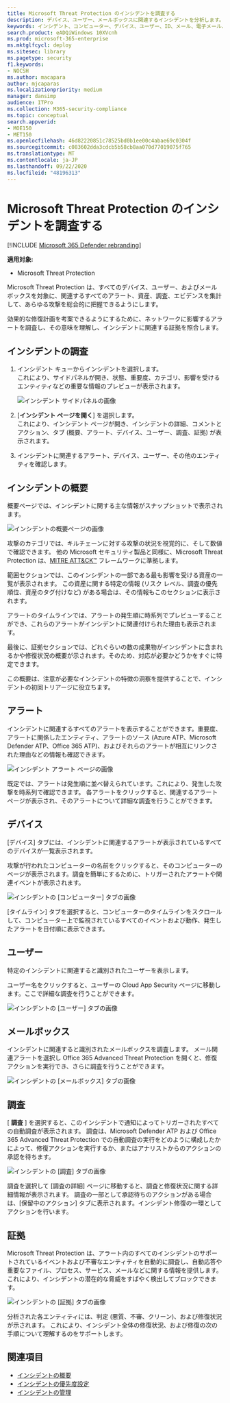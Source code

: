 ```yaml
---
title: Microsoft Threat Protection のインシデントを調査する
description: デバイス、ユーザー、メールボックスに関連するインシデントを分析します。
keywords: インシデント、コンピューター、デバイス、ユーザー、ID、メール、電子メール、メールボックス、調査、グラフ、証拠
search.product: eADQiWindows 10XVcnh
ms.prod: microsoft-365-enterprise
ms.mktglfcycl: deploy
ms.sitesec: library
ms.pagetype: security
f1.keywords:
- NOCSH
ms.author: macapara
author: mjcaparas
ms.localizationpriority: medium
manager: dansimp
audience: ITPro
ms.collection: M365-security-compliance
ms.topic: conceptual
search.appverid:
- MOE150
- MET150
ms.openlocfilehash: 46d82220851c78525bd0b1ee00c4abae69c0304f
ms.sourcegitcommit: c083602dda3cdcb5b58cb8aa070d77019075f765
ms.translationtype: MT
ms.contentlocale: ja-JP
ms.lasthandoff: 09/22/2020
ms.locfileid: "48196313"
---
```

# <a name="investigate-incidents-in-microsoft-threat-protection"></a>Microsoft Threat Protection のインシデントを調査する

[!INCLUDE [Microsoft 365 Defender rebranding](../includes/microsoft-defender.md)]


**適用対象:**

- Microsoft Threat Protection

Microsoft Threat Protection は、すべてのデバイス、ユーザー、およびメールボックスを対象に、関連するすべてのアラート、資産、調査、エビデンスを集計して、あらゆる攻撃を総合的に把握できるようにします。

効果的な修復計画を考案できるようにするために、ネットワークに影響するアラートを調査し、その意味を理解し、インシデントに関連する証拠を照合します。

## <a name="investigate-an-incident"></a>インシデントの調査

1. インシデント キューからインシデントを選択します。 <BR> これにより、サイドパネルが開き、状態、重要度、カテゴリ、影響を受けるエンティティなどの重要な情報のプレビューが表示されます。

    ![インシデント サイドパネルの画像](../../media/incident-side-panel.png)

2. [**インシデント ページを開く**] を選択します。 <BR> これにより、インシデント ページが開き、インシデントの詳細、コメントとアクション、タブ (概要、アラート、デバイス、ユーザー、調査、証拠) が表示されます。

3. インシデントに関連するアラート、デバイス、ユーザー、その他のエンティティを確認します。

## <a name="incident-overview"></a>インシデントの概要

概要ページでは、インシデントに関する主な情報がスナップショットで表示されます。

![インシデントの概要ページの画像](../../media/incidents-overview.png)

攻撃のカテゴリでは、キルチェーンに対する攻撃の状況を視覚的に、そして数値で確認できます。 他の Microsoft セキュリティ製品と同様に、Microsoft Threat Protection は、[MITRE ATT&CK&trade;](https://attack.mitre.org/) フレームワークに準拠します。

範囲セクションでは、このインシデントの一部である最も影響を受ける資産の一覧が表示されます。 この資産に関する特定の情報 (リスク レベル、調査の優先順位、資産のタグ付けなど) がある場合は、その情報もこのセクションに表示されます。

アラートのタイムラインでは、アラートの発生順に時系列でプレビューすることができ、これらのアラートがインシデントに関連付けられた理由も表示されます。

最後に、証拠セクションでは、どれぐらいの数の成果物がインシデントに含まれるかや修復状況の概要が示されます。そのため、対応が必要かどうかをすぐに特定できます。

この概要は、注意が必要なインシデントの特徴の洞察を提供することで、インシデントの初回トリアージに役立ちます。

## <a name="alerts"></a>アラート

インシデントに関連するすべてのアラートを表示することができます。重要度、アラートに関係したエンティティ、アラートのソース (Azure ATP、Microsoft Defender ATP、Office 365 ATP)、およびそれらのアラートが相互にリンクされた理由などの情報も確認できます。

![インシデント アラート ページの画像](../../media/incident-alerts.png)

既定では、アラートは発生順に並べ替えられています。これにより、発生した攻撃を時系列で確認できます。 各アラートをクリックすると、関連するアラート ページが表示され、そのアラートについて詳細な調査を行うことができます。

## <a name="devices"></a>デバイス

[デバイス] タブには、インシデントに関連するアラートが表示されているすべてのデバイスが一覧表示されます。

攻撃が行われたコンピューターの名前をクリックすると、そのコンピューターのページが表示されます。調査を簡単にするために、トリガーされたアラートや関連イベントが表示されます。

![インシデントの [コンピューター] タブの画像](../../media/incident-machines.png)

[タイムライン] タブを選択すると、コンピューターのタイムラインをスクロールして、コンピューター上で監視されているすべてのイベントおよび動作、発生したアラートを日付順に表示できます。

## <a name="users"></a>ユーザー

特定のインシデントに関連すると識別されたユーザーを表示します。

ユーザー名をクリックすると、ユーザーの Cloud App Security ページに移動します。ここで詳細な調査を行うことができます。

![インシデントの [ユーザー] タブの画像](../../media/incident-users.png)

## <a name="mailboxes"></a>メールボックス

インシデントに関連すると識別されたメールボックスを調査します。 メール関連アラートを選択し Office 365 Advanced Threat Protection を開くと、修復アクションを実行でき、さらに調査を行うことができます。

![インシデントの [メールボックス] タブの画像](../../media/incident-mailboxes.png)

## <a name="investigations"></a>調査

[ **調査** ] を選択すると、このインシデントで通知によってトリガーされたすべての自動調査が表示されます。 調査は、Microsoft Defender ATP および Office 365 Advanced Threat Protection での自動調査の実行をどのように構成したかによって、修復アクションを実行するか、またはアナリストからのアクションの承認を待ちます。

![インシデントの [調査] タブの画像](../../media/incident-investigations.png)

調査を選択して [調査の詳細] ページに移動すると、調査と修復状況に関する詳細情報が表示されます。 調査の一部として承認待ちのアクションがある場合は、[保留中のアクション] タブに表示されます。インシデント修復の一環としてアクションを行います。

## <a name="evidence"></a>証拠

Microsoft Threat Protection は、アラート内のすべてのインシデントのサポートされているイベントおよび不審なエンティティを自動的に調査し、自動応答や重要なファイル、プロセス、サービス、メールなどに関する情報を提供します。 これにより、インシデントの潜在的な脅威をすばやく検出してブロックできます。

![インシデントの [証拠] タブの画像](../../media/incident-evidence.png)

分析された各エンティティには、判定 (悪質、不審、クリーン)、および修復状況が示されます。 これにより、インシデント全体の修復状況、および修復の次の手順について理解するのをサポートします。

## <a name="related-topics"></a>関連項目

- [インシデントの概要](incidents-overview.md)
- [インシデントの優先度設定](incident-queue.md)
- [インシデントの管理](manage-incidents.md)

